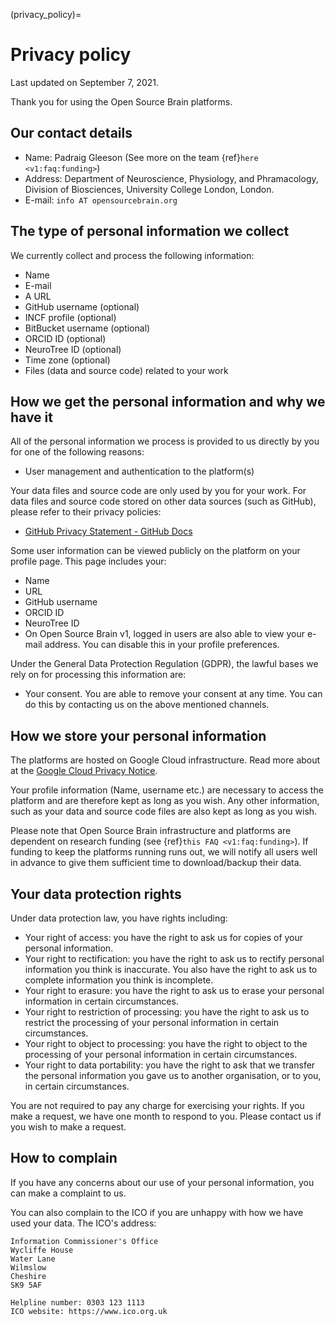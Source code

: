 (privacy_policy)=
# Privacy policy

Last updated on September 7, 2021.

Thank you for using the Open Source Brain platforms.

## Our contact details

- Name: Padraig Gleeson (See more on the team {ref}`here <v1:faq:funding>`)
- Address: Department of Neuroscience, Physiology, and Phramacology, Division of Biosciences, University College London, London.
- E-mail: `info AT opensourcebrain.org`

## The type of personal information we collect

We currently collect and process the following information:

- Name
- E-mail
- A URL
- GitHub username (optional)
- INCF profile (optional)
- BitBucket username (optional)
- ORCID ID (optional)
- NeuroTree ID (optional)
- Time zone (optional)
- Files (data and source code) related to your work

## How we get the personal information and why we have it

All of the personal information we process is provided to us directly by you for one of the following reasons:

- User management and authentication to the platform(s)

Your data files and source code are only used by you for your work.
For data files and source code stored on other data sources (such as GitHub), please refer to their privacy policies:

- [GitHub Privacy Statement - GitHub Docs](https://docs.github.com/en/github/site-policy/github-privacy-statement)


Some user information can be viewed publicly on the platform on your profile page.
This page includes your:

- Name
- URL
- GitHub username
- ORCID ID
- NeuroTree ID
- On Open Source Brain v1, logged in users are also able to view your e-mail address. You can disable this in your profile preferences.

Under the General Data Protection Regulation (GDPR), the lawful bases we rely on for processing this information are:

- Your consent. You are able to remove your consent at any time. You can do this by contacting us on the above mentioned channels.

## How we store your personal information

The platforms are hosted on Google Cloud infrastructure.
Read more about at the [Google Cloud Privacy Notice](https://cloud.google.com/terms/cloud-privacy-notice).

Your profile information (Name, username etc.) are necessary to access the platform and are therefore kept as long as you wish.
Any other information, such as your data and source code files are also kept as long as you wish.

Please note that Open Source Brain infrastructure and platforms are dependent on research funding (see {ref}`this FAQ <v1:faq:funding>`).
If funding to keep the platforms running runs out, we will notify all users well in advance to give them sufficient time to download/backup their data.


## Your data protection rights

Under data protection law, you have rights including:

- Your right of access: you have the right to ask us for copies of your personal information.
- Your right to rectification: you have the right to ask us to rectify personal information you think is inaccurate. You also have the right to ask us to complete information you think is incomplete.
- Your right to erasure: you have the right to ask us to erase your personal information in certain circumstances.
- Your right to restriction of processing: you have the right to ask us to restrict the processing of your personal information in certain circumstances.
- Your right to object to processing: you have the right to object to the processing of your personal information in certain circumstances.
- Your right to data portability: you have the right to ask that we transfer the personal information you gave us to another organisation, or to you, in certain circumstances.

You are not required to pay any charge for exercising your rights.
If you make a request, we have one month to respond to you.
Please contact us if you wish to make a request.


## How to complain
If you have any concerns about our use of your personal information, you can make a complaint to us.

You can also complain to the ICO if you are unhappy with how we have used your data.
The ICO's address:

```
Information Commissioner's Office
Wycliffe House
Water Lane
Wilmslow
Cheshire
SK9 5AF

Helpline number: 0303 123 1113
ICO website: https://www.ico.org.uk
```
